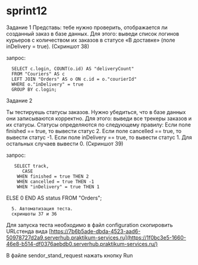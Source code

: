 # sprint12
Задание 1 Представь: тебе нужно проверить, отображается ли созданный заказ в базе данных. Для этого: выведи список логинов курьеров с количеством их заказов в статусе «В доставке» (поле inDelivery = true). (Скриншот 38)

запрос:

      SELECT c.login, COUNT(o.id) AS "deliveryCount" 
      FROM "Couriers" AS c 
      LEFT JOIN "Orders" AS o ON c.id = o."courierId" 
      WHERE o."inDelivery" = true 
      GROUP BY c.login;
      
Задание 2

Ты тестируешь статусы заказов. Нужно убедиться, что в базе данных они записываются корректно. Для этого: выведи все трекеры заказов и их статусы. Статусы определяются по следующему правилу: Если поле finished == true, то вывести статус 2. Если поле canсelled == true, то вывести статус -1. Если поле inDelivery == true, то вывести статус 1. Для остальных случаев вывести 0. (Скриншот 39)

запрос:

       SELECT track, 
          CASE 
        WHEN finished = true THEN 2 
        WHEN cancelled = true THEN -1 
        WHEN "inDelivery" = true THEN 1 
  ELSE 0 END AS status 
      FROM "Orders";

      5. Автоматизация теста.
      скриншоты 37 и 36
Для запуска теста необходимо в файл configuration скопировить URLстенда вида [https://7b6b5ade-dbda-4523-aad6-50978727d2a9.serverhub.praktikum-services.ru](https://1f0bc3e5-1660-46e8-b514-df0376aebdb0.serverhub.praktikum-services.ru/)

В файле sendor_stand_request нажать кнопку Run
